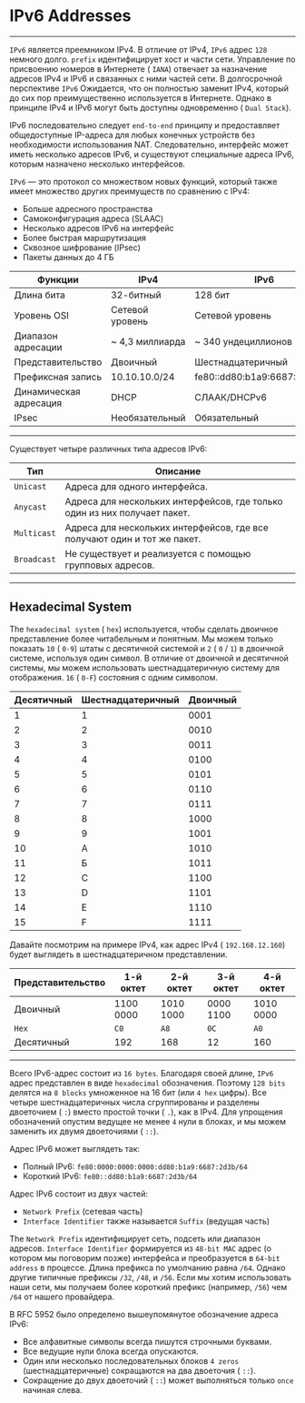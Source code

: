 # IPv6 Addresses

---

`IPv6` является преемником IPv4. В отличие от IPv4, `IPv6` адрес `128` немного долго. `prefix` идентифицирует хост и части сети. Управление по присвоению номеров в Интернете ( `IANA`) отвечает за назначение адресов IPv4 и IPv6 и связанных с ними частей сети. В долгосрочной перспективе `IPv6` Ожидается, что он полностью заменит IPv4, который до сих пор преимущественно используется в Интернете. Однако в принципе IPv4 и IPv6 могут быть доступны одновременно ( `Dual Stack`).

IPv6 последовательно следует `end-to-end` принципу и предоставляет общедоступные IP-адреса для любых конечных устройств без необходимости использования NAT. Следовательно, интерфейс может иметь несколько адресов IPv6, и существуют специальные адреса IPv6, которым назначено несколько интерфейсов.

`IPv6` — это протокол со множеством новых функций, который также имеет множество других преимуществ по сравнению с IPv4:

- Больше адресного пространства
- Самоконфигурация адреса (SLAAC)
- Несколько адресов IPv6 на интерфейс
- Более быстрая маршрутизация
- Сквозное шифрование (IPsec)
- Пакеты данных до 4 ГБ

| **Функции**            | **IPv4**        | **IPv6**                     |
| ---------------------- | --------------- | ---------------------------- |
| Длина бита             | 32-битный       | 128 бит                      |
| Уровень OSI            | Сетевой уровень | Сетевой уровень              |
| Диапазон адресации     | ~ 4,3 миллиарда | ~ 340 ундециллионов          |
| Представительство      | Двоичный        | Шестнадцатеричный            |
| Префиксная запись      | 10.10.10.0/24   | fe80::dd80:b1a9:6687:2d3b/64 |
| Динамическая адресация | DHCP            | СЛААК/DHCPv6                 |
| IPsec                  | Необязательный  | Обязательный                 |

---

Существует четыре различных типа адресов IPv6:

|**Тип**|**Описание**|
|---|---|
|`Unicast`|Адреса для одного интерфейса.|
|`Anycast`|Адреса для нескольких интерфейсов, где только один из них получает пакет.|
|`Multicast`|Адреса для нескольких интерфейсов, где все получают один и тот же пакет.|
|`Broadcast`|Не существует и реализуется с помощью групповых адресов.|

---

## Hexadecimal System

The `hexadecimal system` ( `hex`) используется, чтобы сделать двоичное представление более читабельным и понятным. Мы можем только показать `10` ( `0-9`) штаты с десятичной системой и `2` ( `0` / `1`) в двоичной системе, используя один символ. В отличие от двоичной и десятичной системы, мы можем использовать шестнадцатеричную систему для отображения. `16` ( `0-F`) состояния с одним символом.

| **Десятичный** | **Шестнадцатеричный** | **Двоичный** |
| -------------- | --------------------- | ------------ |
| 1              | 1                     | 0001         |
| 2              | 2                     | 0010         |
| 3              | 3                     | 0011         |
| 4              | 4                     | 0100         |
| 5              | 5                     | 0101         |
| 6              | 6                     | 0110         |
| 7              | 7                     | 0111         |
| 8              | 8                     | 1000         |
| 9              | 9                     | 1001         |
| 10             | А                     | 1010         |
| 11             | Б                     | 1011         |
| 12             | С                     | 1100         |
| 13             | D                     | 1101         |
| 14             | E                     | 1110         |
| 15             | F                     | 1111         |

Давайте посмотрим на примере IPv4, как адрес IPv4 ( `192.168.12.160`) будет выглядеть в шестнадцатеричном представлении.

|**Представительство**|**1-й октет**|**2-й октет**|**3-й октет**|**4-й октет**|
|---|---|---|---|---|
|Двоичный|1100 0000|1010 1000|0000 1100|1010 0000|
|`Hex`|`C0`|`A8`|`0C`|`A0`|
|Десятичный|192|168|12|160|

---

Всего IPv6-адрес состоит из `16 bytes`. Благодаря своей длине, `IPv6` адрес представлен в виде `hexadecimal` обозначения. Поэтому `128 bits` делятся на `8 blocks` умноженное на 16 бит (или `4 hex` цифры). Все четыре шестнадцатеричных числа сгруппированы и разделены двоеточием ( `:`) вместо простой точки ( `.`), как в IPv4. Для упрощения обозначений опустим ведущее не менее `4` нули в блоках, и мы можем заменить их двумя двоеточиями ( `::`).

Адрес IPv6 может выглядеть так:

- Полный IPv6: `fe80:0000:0000:0000:dd80:b1a9:6687:2d3b/64`
- Короткий IPv6: `fe80::dd80:b1a9:6687:2d3b/64`

Адрес IPv6 состоит из двух частей:

- `Network Prefix` (сетевая часть)
- `Interface Identifier` также называется `Suffix` (ведущая часть)

The `Network Prefix` идентифицирует сеть, подсеть или диапазон адресов. `Interface Identifier` формируется из `48-bit MAC` адрес (о котором мы поговорим позже) интерфейса и преобразуется в `64-bit address` в процессе. Длина префикса по умолчанию равна `/64`. Однако другие типичные префиксы `/32`, `/48`, и `/56`. Если мы хотим использовать наши сети, мы получаем более короткий префикс (например, `/56`) чем `/64` от нашего провайдера.

В RFC 5952 было определено вышеупомянутое обозначение адреса IPv6:

- Все алфавитные символы всегда пишутся строчными буквами.
- Все ведущие нули блока всегда опускаются.
- Один или несколько последовательных блоков `4 zeros` (шестнадцатеричные) сокращаются на два двоеточия ( `::`).
- Сокращение до двух двоеточий ( `::`) может выполняться только `once` начиная слева.